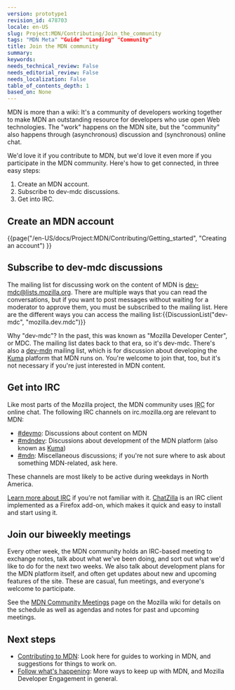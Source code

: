 ```yaml
---
version: prototype1
revision_id: 478703
locale: en-US
slug: Project:MDN/Contributing/Join_the_community
tags: "MDN Meta" "Guide" "Landing" "Community"
title: Join the MDN community
summary: 
keywords: 
needs_technical_review: False
needs_editorial_review: False
needs_localization: False
table_of_contents_depth: 1
based_on: None
---
```

<p>MDN is more than a wiki: It's a community of developers working together to make MDN an outstanding resource for developers who use open Web technologies. The "work" happens on the MDN site, but the "community" also happens through (asynchronous) discussion and (synchronous) online chat.</p>
<p>We'd love it if you contribute to MDN, but we'd love it even more if you participate in the MDN community. Here's how to get connected, in three easy steps:</p>
<ol>
  <li>Create an MDN account.</li>
  <li>Subscribe to dev-mdc discussions.</li>
  <li>Get into IRC.</li>
</ol>
<h2 id="Create_an_MDN_account">Create an MDN account</h2>
<p>{{page("/en-US/docs/Project:MDN/Contributing/Getting_started", "Creating an account") }}</p>
<h2 id="Subscribe_to_dev-mdc_discussions">Subscribe to dev-mdc discussions</h2>
<p>The mailing list for discussing work on the content of MDN is <a href="https://lists.mozilla.org/listinfo/dev-mdc" title="https://lists.mozilla.org/listinfo/dev-mdc">dev-mdc@lists.mozilla.org</a>. There are multiple ways that you can read the conversations, but if you want to post messages without waiting for a moderator to approve them, you must be subscribed to the mailing list. Here are the different ways you can access the mailing list:{{DiscussionList("dev-mdc", "mozilla.dev.mdc")}}</p>
<p>Why "dev-mdc"? In the past, this was known as "Mozilla Developer Center", or MDC. The mailing list dates back to that era, so it's dev-mdc. There's also a <a href="https://lists.mozilla.org/listinfo/dev-mdn" title="https://lists.mozilla.org/listinfo/dev-mdn">dev-mdn</a> mailing list, which is for discussion about developing the <a href="https://github.com/mozilla/kuma" title="https://github.com/mozilla/kuma">Kuma</a> platform that MDN runs on. You're welcome to join that, too, but it's not necessary if you're just interested in MDN content.</p>
<h2 id="Get_into_IRC">Get into IRC</h2>
<p>Like most parts of the Mozilla project, the MDN community uses <abbr title="Internet Relay Chat">IRC</abbr> for online chat. The following IRC channels on irc.mozilla.org are relevant to MDN:</p>
<ul>
  <li><a href="irc://irc.mozilla.org/devmo" title="irc://irc.mozilla.org/devmo">#devmo</a>: Discussions about content on MDN</li>
  <li><a href="irc://irc.mozilla.org/mdndev" title="http://irc.mozilla.org/devmo">#mdndev</a>: Discussions about development of the MDN platform (also known as <a href="/en-US/docs/Project:MDN/Kuma" title="/en-US/docs/Project:MDN/Kuma">Kuma</a>)</li>
  <li><a href="irc://irc.mozilla.org/mdn" title="irc://irc.mozilla.org/mdn">#mdn</a>: Miscellaneous discussions; if you're not sure where to ask about something MDN-related, ask here.</li>
</ul>
<p>These channels are most likely to be active during weekdays in North America.</p>
<p><a href="http://wiki.mozilla.org/IRC" title="http://wiki.mozilla/org/IRC">Learn more about IRC</a> if you're not familiar with it. <a href="https://addons.mozilla.org/en-US/firefox/addon/chatzilla/" title="https://addons.mozilla.org/en-US/firefox/addon/chatzilla/">ChatZilla</a> is an IRC client implemented as a Firefox add-on, which makes it quick and easy to install and start using it.</p>
<h2 id="Join_our_biweekly_meetings">Join our biweekly meetings</h2>
<p>Every other week, the MDN community holds an IRC-based meeting to exchange notes, talk about what we've been doing, and sort out what we'd like to do for the next two weeks. We also talk about development plans for the MDN platform itself, and often get updates about new and upcoming features of the site. These are casual, fun meetings, and everyone's welcome to participate.</p>
<p>See the <a href="https://wiki.mozilla.org/MDN/Community_meetings" title="https://wiki.mozilla.org/MDN/Community_meetings">MDN Community Meetings</a> page on the Mozilla wiki for details on the schedule as well as agendas and notes for past and upcoming meetings.</p>
<h2 id="Next_steps">Next steps</h2>
<ul>
  <li><a href="/en-US/docs/Project:MDN/Contributing" title="/en-US/docs/Project:MDN/Contributing">Contributing to MDN</a>: Look here for guides to working in MDN, and suggestions for things to work on.</li>
  <li><a href="/en-US/docs/Project:MDN/Contributing/Follow_what_s_happening" title="/en-US/docs/Project:MDN/Contributing/Follow_what_s_happening">Follow what's happening</a>: More ways to keep up with MDN, and Mozilla Developer Engagement in general.</li>
</ul>


